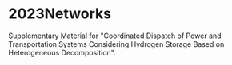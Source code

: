# 2023Networks
Supplementary Material for "Coordinated Dispatch of Power and Transportation Systems Considering Hydrogen Storage Based on Heterogeneous Decomposition".
